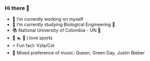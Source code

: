 ### Hi there 👋

<!--
**monitoxx/monitoxx** is a ✨ _special_ ✨ repository because its `README.md` (this file) appears on your GitHub profile.

Here are some ideas to get you started:
-->
- 🔭 I’m currently working on myself
- 🌱 I’m currently studying Biological Engineering :microscope:
- :books: National University of Colombia - UN 🚩
- :muscle: :swimmer: :tennis: I love sports
- ⚡ Fun fact: Vzla/Col
- :musical_note: Mixed preference of music: Queen, Green Day, Justin Bieber
<!--- 🤔 I’m looking for help with ...
- 💬 Ask me about ...
- 📫 How to reach me: ...
- 😄 Pronouns: ...
-->
